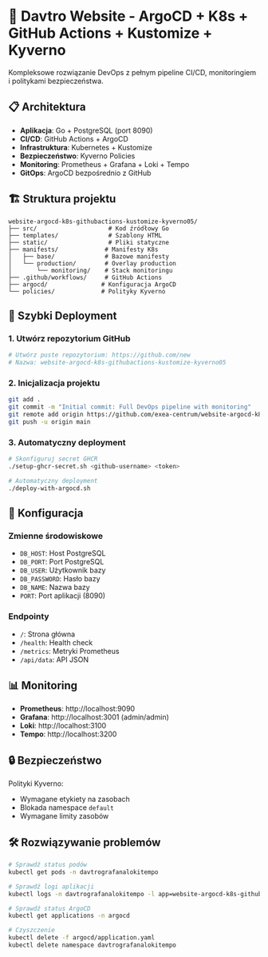 # 🚀 Davtro Website - ArgoCD + K8s + GitHub Actions + Kustomize + Kyverno

Kompleksowe rozwiązanie DevOps z pełnym pipeline CI/CD, monitoringiem i politykami bezpieczeństwa.

## 📋 Architektura

- **Aplikacja**: Go + PostgreSQL (port 8090)
- **CI/CD**: GitHub Actions + ArgoCD
- **Infrastruktura**: Kubernetes + Kustomize
- **Bezpieczeństwo**: Kyverno Policies
- **Monitoring**: Prometheus + Grafana + Loki + Tempo
- **GitOps**: ArgoCD bezpośrednio z GitHub

## 🏗️ Struktura projektu

```
website-argocd-k8s-githubactions-kustomize-kyverno05/
├── src/                    # Kod źródłowy Go
├── templates/              # Szablony HTML
├── static/                 # Pliki statyczne
├── manifests/             # Manifesty K8s
│   ├── base/              # Bazowe manifesty
│   └── production/        # Overlay production
│       └── monitoring/    # Stack monitoringu
├── .github/workflows/     # GitHub Actions
├── argocd/               # Konfiguracja ArgoCD
└── policies/             # Polityky Kyverno
```

## 🚀 Szybki Deployment

### 1. Utwórz repozytorium GitHub

```bash
# Utwórz puste repozytorium: https://github.com/new
# Nazwa: website-argocd-k8s-githubactions-kustomize-kyverno05
```

### 2. Inicjalizacja projektu

```bash
git add .
git commit -m "Initial commit: Full DevOps pipeline with monitoring"
git remote add origin https://github.com/exea-centrum/website-argocd-k8s-githubactions-kustomize-kyverno05.git
git push -u origin main
```

### 3. Automatyczny deployment

```bash
# Skonfiguruj secret GHCR
./setup-ghcr-secret.sh <github-username> <token>

# Automatyczny deployment
./deploy-with-argocd.sh
```

## 🔧 Konfiguracja

### Zmienne środowiskowe

- `DB_HOST`: Host PostgreSQL
- `DB_PORT`: Port PostgreSQL
- `DB_USER`: Użytkownik bazy
- `DB_PASSWORD`: Hasło bazy
- `DB_NAME`: Nazwa bazy
- `PORT`: Port aplikacji (8090)

### Endpointy

- `/`: Strona główna
- `/health`: Health check
- `/metrics`: Metryki Prometheus
- `/api/data`: API JSON

## 📊 Monitoring

- **Prometheus**: http://localhost:9090
- **Grafana**: http://localhost:3001 (admin/admin)
- **Loki**: http://localhost:3100
- **Tempo**: http://localhost:3200

## 🔒 Bezpieczeństwo

Polityki Kyverno:

- Wymagane etykiety na zasobach
- Blokada namespace `default`
- Wymagane limity zasobów

## 🛠️ Rozwiązywanie problemów

```bash
# Sprawdź status podów
kubectl get pods -n davtrografanalokitempo

# Sprawdź logi aplikacji
kubectl logs -n davtrografanalokitempo -l app=website-argocd-k8s-githubactions-kustomize-kyverno05

# Sprawdź status ArgoCD
kubectl get applications -n argocd

# Czyszczenie
kubectl delete -f argocd/application.yaml
kubectl delete namespace davtrografanalokitempo
```

